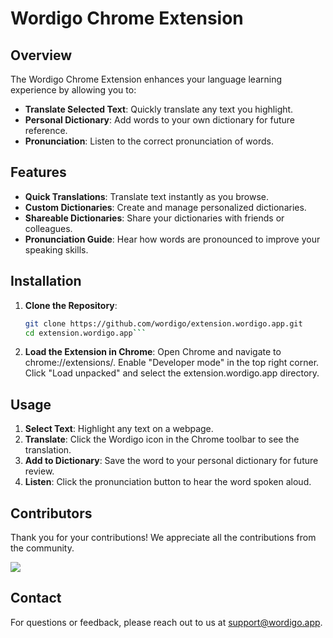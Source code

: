 # Wordigo Chrome Extension

## Overview

The Wordigo Chrome Extension enhances your language learning experience by allowing you to:
- **Translate Selected Text**: Quickly translate any text you highlight.
- **Personal Dictionary**: Add words to your own dictionary for future reference.
- **Pronunciation**: Listen to the correct pronunciation of words.

## Features

- **Quick Translations**: Translate text instantly as you browse.
- **Custom Dictionaries**: Create and manage personalized dictionaries.
- **Shareable Dictionaries**: Share your dictionaries with friends or colleagues.
- **Pronunciation Guide**: Hear how words are pronounced to improve your speaking skills.

## Installation

1. **Clone the Repository**:
   ```bash
   git clone https://github.com/wordigo/extension.wordigo.app.git
   cd extension.wordigo.app```

2. **Load the Extension in Chrome**:
Open Chrome and navigate to chrome://extensions/.
Enable "Developer mode" in the top right corner.
Click "Load unpacked" and select the extension.wordigo.app directory.

## Usage

1. **Select Text**: Highlight any text on a webpage.
2. **Translate**: Click the Wordigo icon in the Chrome toolbar to see the translation.
3. **Add to Dictionary**: Save the word to your personal dictionary for future review.
4. **Listen**: Click the pronunciation button to hear the word spoken aloud.

## Contributors

Thank you for your contributions! We appreciate all the contributions from the community.

<a href="https://github.com/wordigo/extension.wordigo.app/graphs/contributors">
  <img src="https://contrib.rocks/image?repo=wordigo/extension.wordigo.app" />
</a>


## Contact

For questions or feedback, please reach out to us at [support@wordigo.app](mailto:support@wordigo.app).
